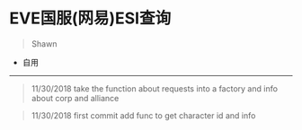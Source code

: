 # EVE国服(网易)ESI查询
> Shawn

* 自用


----

>11/30/2018 take the function about requests into a factory and info about corp and alliance

>11/30/2018 first commit add func to get character id and info